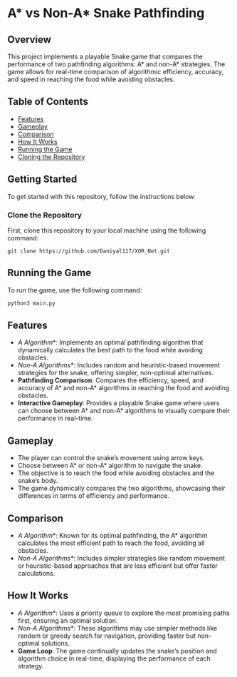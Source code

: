 # A* vs Non-A* Snake Pathfinding

## Overview
This project implements a playable Snake game that compares the performance of two pathfinding algorithms: A* and non-A* strategies. The game allows for real-time comparison of algorithmic efficiency, accuracy, and speed in reaching the food while avoiding obstacles.

## Table of Contents
- [Features](#features)
- [Gameplay](#gameplay)
- [Comparison](#comparison)
- [How It Works](#how-it-works)
- [Running the Game](#running-the-game)
- [Cloning the Repository](#cloning-the-repository)

## Getting Started
To get started with this repository, follow the instructions below.
### Clone the Repository
First, clone this repository to your local machine using the following command:
```
git clone https://github.com/Daniyal117/XOR_Net.git
```
## Running the Game
To run the game, use the following command:
```bash
python3 main.py
```

## Features
- **A* Algorithm**: Implements an optimal pathfinding algorithm that dynamically calculates the best path to the food while avoiding obstacles.
- **Non-A* Algorithms**: Includes random and heuristic-based movement strategies for the snake, offering simpler, non-optimal alternatives.
- **Pathfinding Comparison**: Compares the efficiency, speed, and accuracy of A* and non-A* algorithms in reaching the food and avoiding obstacles.
- **Interactive Gameplay**: Provides a playable Snake game where users can choose between A* and non-A* algorithms to visually compare their performance in real-time.

## Gameplay
- The player can control the snake’s movement using arrow keys.
- Choose between A* or non-A* algorithm to navigate the snake.
- The objective is to reach the food while avoiding obstacles and the snake’s body.
- The game dynamically compares the two algorithms, showcasing their differences in terms of efficiency and performance.

## Comparison
- **A* Algorithm**: Known for its optimal pathfinding, the A* algorithm calculates the most efficient path to reach the food, avoiding all obstacles.
- **Non-A* Algorithms**: Includes simpler strategies like random movement or heuristic-based approaches that are less efficient but offer faster calculations.

## How It Works
- **A* Algorithm**: Uses a priority queue to explore the most promising paths first, ensuring an optimal solution.
- **Non-A* Algorithms**: These algorithms may use simpler methods like random or greedy search for navigation, providing faster but non-optimal solutions.
- **Game Loop**: The game continually updates the snake’s position and algorithm choice in real-time, displaying the performance of each strategy.

